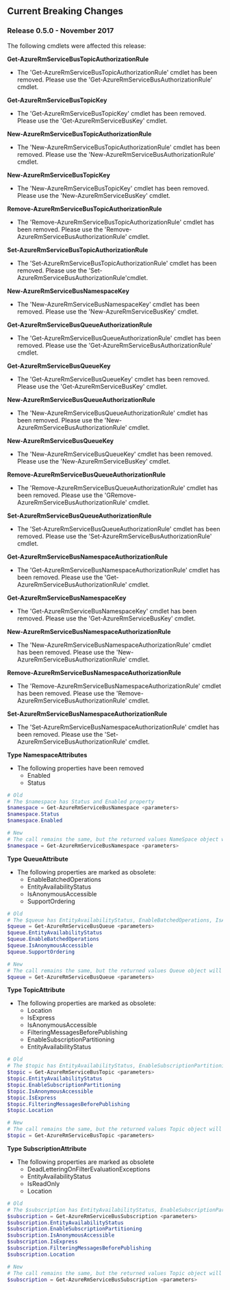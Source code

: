 <!--
    Please leave this section at the top of the breaking change documentation.

    New breaking changes should go under the section titled "Current Breaking Changes", and should adhere to the following format:

    ## Current Breaking Changes

    The following cmdlets were affected this release:

    **Cmdlet 1**
    - Description of what has changed

    ```powershell
    # Old
    # Sample of how the cmdlet was previously called

    # New
    # Sample of how the cmdlet should now be called
    ```

    ## Release X.0.0

    The following cmdlets were affected this release:

    **Cmdlet 1**
    - Description of what has changed

    ```powershell
    # Old
    # Sample of how the cmdlet was previously called

    # New
    # Sample of how the cmdlet should now be called
    ```

    Note: the above sections follow the template found in the link below: 

    https://github.com/Azure/azure-powershell/blob/dev/documentation/breaking-changes/breaking-change-template.md
-->

## Current Breaking Changes

### Release 0.5.0 - November 2017

The following cmdlets were affected this release:

**Get-AzureRmServiceBusTopicAuthorizationRule**
- The 'Get-AzureRmServiceBusTopicAuthorizationRule' cmdlet has been removed. Please use the 'Get-AzureRmServiceBusAuthorizationRule' cmdlet.	

**Get-AzureRmServiceBusTopicKey**
- The 'Get-AzureRmServiceBusTopicKey' cmdlet has been removed. Please use the 'Get-AzureRmServiceBusKey' cmdlet.

**New-AzureRmServiceBusTopicAuthorizationRule**
- The 'New-AzureRmServiceBusTopicAuthorizationRule' cmdlet has been removed. Please use the 'New-AzureRmServiceBusAuthorizationRule' cmdlet.

**New-AzureRmServiceBusTopicKey**
- The 'New-AzureRmServiceBusTopicKey' cmdlet has been removed. Please use the 'New-AzureRmServiceBusKey' cmdlet.

**Remove-AzureRmServiceBusTopicAuthorizationRule**
- The 'Remove-AzureRmServiceBusTopicAuthorizationRule' cmdlet has been removed. Please use the 'Remove-AzureRmServiceBusAuthorizationRule' cmdlet.

**Set-AzureRmServiceBusTopicAuthorizationRule**
- The 'Set-AzureRmServiceBusTopicAuthorizationRule' cmdlet has been removed. Please use the 'Set-AzureRmServiceBusAuthorizationRule'cmdlet.

**New-AzureRmServiceBusNamespaceKey**
- The 'New-AzureRmServiceBusNamespaceKey' cmdlet has been removed. Please use the 'New-AzureRmServiceBusKey' cmdlet.

**Get-AzureRmServiceBusQueueAuthorizationRule**
- The 'Get-AzureRmServiceBusQueueAuthorizationRule' cmdlet has been removed. Please use the 'Get-AzureRmServiceBusAuthorizationRule' cmdlet.

**Get-AzureRmServiceBusQueueKey**
- The 'Get-AzureRmServiceBusQueueKey' cmdlet has been removed. Please use the 'Get-AzureRmServiceBusKey' cmdlet.

**New-AzureRmServiceBusQueueAuthorizationRule**
- The 'New-AzureRmServiceBusQueueAuthorizationRule' cmdlet has been removed. Please use the 'New-AzureRmServiceBusAuthorizationRule' cmdlet.

**New-AzureRmServiceBusQueueKey**
- The 'New-AzureRmServiceBusQueueKey' cmdlet has been removed. Please use the 'New-AzureRmServiceBusKey' cmdlet.

**Remove-AzureRmServiceBusQueueAuthorizationRule**
- The 'Remove-AzureRmServiceBusQueueAuthorizationRule' cmdlet has been removed. Please use the 'GRemove-AzureRmServiceBusAuthorizationRule' cmdlet.

**Set-AzureRmServiceBusQueueAuthorizationRule**
- The 'Set-AzureRmServiceBusQueueAuthorizationRule' cmdlet has been removed. Please use the 'Set-AzureRmServiceBusAuthorizationRule' cmdlet.

**Get-AzureRmServiceBusNamespaceAuthorizationRule**
- The 'Get-AzureRmServiceBusNamespaceAuthorizationRule' cmdlet has been removed. Please use the 'Get-AzureRmServiceBusAuthorizationRule' cmdlet.

**Get-AzureRmServiceBusNamespaceKey**
- The 'Get-AzureRmServiceBusNamespaceKey' cmdlet has been removed. Please use the 'Get-AzureRmServiceBusKey' cmdlet.

**New-AzureRmServiceBusNamespaceAuthorizationRule**
- The 'New-AzureRmServiceBusNamespaceAuthorizationRule' cmdlet has been removed. Please use the 'New-AzureRmServiceBusAuthorizationRule' cmdlet.

**Remove-AzureRmServiceBusNamespaceAuthorizationRule**
- The 'Remove-AzureRmServiceBusNamespaceAuthorizationRule' cmdlet has been removed. Please use the 'Remove-AzureRmServiceBusAuthorizationRule' cmdlet.

**Set-AzureRmServiceBusNamespaceAuthorizationRule**
- The 'Set-AzureRmServiceBusNamespaceAuthorizationRule' cmdlet has been removed. Please use the 'Set-AzureRmServiceBusAuthorizationRule' cmdlet.

**Type NamespaceAttributes**
- The following properties have been removed
    - Enabled
    - Status
   
```powershell
# Old
# The $namespace has Status and Enabled property 
$namespace = Get-AzureRmServiceBusNamespace <parameters>
$namespace.Status
$namespace.Enabled

# New
# The call remains the same, but the returned values NameSpace object will not have the Enabled and Status properties    
$namespace = Get-AzureRmServiceBusNamespace <parameters>
```

**Type QueueAttribute**
- The following properties are marked as obsolete:
    - EnableBatchedOperations
    - EntityAvailabilityStatus
    - IsAnonymousAccessible
    - SupportOrdering

```powershell
# Old
# The $queue has EntityAvailabilityStatus, EnableBatchedOperations, IsAnonymousAccessible and SupportOrdering properties
$queue = Get-AzureRmServiceBusQueue <parameters>
$queue.EntityAvailabilityStatus
$queue.EnableBatchedOperations
$queue.IsAnonymousAccessible
$queue.SupportOrdering	

# New
# The call remains the same, but the returned values Queue object will not have the EntityAvailabilityStatus, EnableBatchedOperations, IsAnonymousAccessible and SupportOrdering properties    
$queue = Get-AzureRmServiceBusQueue <parameters>
```
   
**Type TopicAttribute**
- The following properties are marked as obsolete:
    - Location
    - IsExpress
    - IsAnonymousAccessible
    - FilteringMessagesBeforePublishing
    - EnableSubscriptionPartitioning
    - EntityAvailabilityStatus

```powershell
# Old
# The $topic has EntityAvailabilityStatus, EnableSubscriptionPartitioning, IsAnonymousAccessible, IsExpress, Location and FilteringMessagesBeforePublishing properties
$topic = Get-AzureRmServiceBusTopic <parameters>
$topic.EntityAvailabilityStatus
$topic.EnableSubscriptionPartitioning
$topic.IsAnonymousAccessible
$topic.IsExpress
$topic.FilteringMessagesBeforePublishing
$topic.Location

# New
# The call remains the same, but the returned values Topic object will not have the EntityAvailabilityStatus, EnableBatchedOperations, IsAnonymousAccessible and SupportOrdering properties    
$topic = Get-AzureRmServiceBusTopic <parameters>
```
   
**Type SubscriptionAttribute**
- The following properties are marked as obsolete
    - DeadLetteringOnFilterEvaluationExceptions
    - EntityAvailabilityStatus
    - IsReadOnly
    - Location
   
```powershell
# Old
# The $subscription has EntityAvailabilityStatus, EnableSubscriptionPartitioning, IsAnonymousAccessible, IsExpress, Location and FilteringMessagesBeforePublishing properties
$subscription = Get-AzureRmServiceBusSubscription <parameters>
$subscription.EntityAvailabilityStatus
$subscription.EnableSubscriptionPartitioning
$subscription.IsAnonymousAccessible
$subscription.IsExpress
$subscription.FilteringMessagesBeforePublishing
$subscription.Location

# New
# The call remains the same, but the returned values Topic object will not have the EntityAvailabilityStatus, EnableBatchedOperations, IsAnonymousAccessible and SupportOrdering properties    
$subscription = Get-AzureRmServiceBusSubscription <parameters>
```